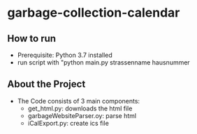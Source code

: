 # garbage-collection-calendar

## How to run
 - Prerequisite: Python 3.7 installed
 - run script with "python main.py strassenname hausnummer


## About the Project
 - The Code consists of 3 main components:
	 - get_html.py: downloads the html file
	 - garbageWebsiteParser.oy: parse html
	 - iCalExport.py: create ics file 
